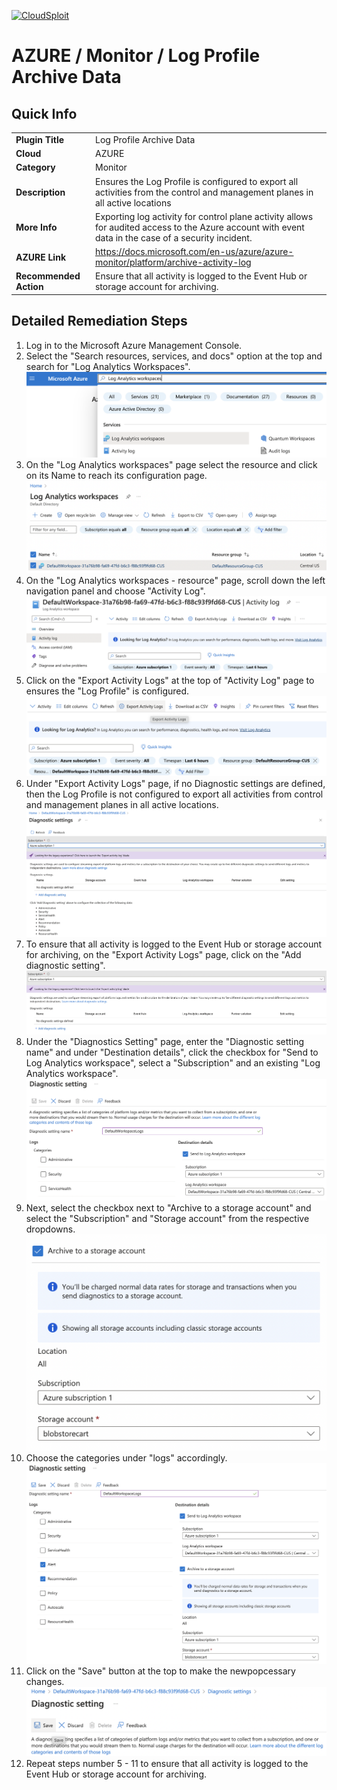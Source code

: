 [![CloudSploit](https://cloudsploit.com/img/logo-new-big-text-100.png "CloudSploit")](https://cloudsploit.com)

# AZURE / Monitor / Log Profile Archive Data

## Quick Info

| | |
|-|-|
| **Plugin Title** | Log Profile Archive Data |
| **Cloud** | AZURE |
| **Category** | Monitor |
| **Description** | Ensures the Log Profile is configured to export all activities from the control and management planes in all active locations |
| **More Info** | Exporting log activity for control plane activity allows for audited access to the Azure account with event data in the case of a security incident. |
| **AZURE Link** | https://docs.microsoft.com/en-us/azure/azure-monitor/platform/archive-activity-log |
| **Recommended Action** | Ensure that all activity is logged to the Event Hub or storage account for archiving. |

## Detailed Remediation Steps

1. Log in to the Microsoft Azure Management Console.
2. Select the "Search resources, services, and docs" option at the top and search for "Log Analytics Workspaces". </br> <img src="/resources/azure/monitor/log-profile-archive-data/step2.png"/>
3. On the "Log Analytics workspaces" page select the resource and click on its Name to reach its configuration page.</br> <img src="/resources/azure/monitor/log-profile-archive-data/step3.png"/>
4. On the "Log Analytics workspaces - resource" page, scroll down the left navigation panel and choose "Activity Log".</br> <img src="/resources/azure/monitor/log-profile-archive-data/step4.png"/>
5. Click on the "Export Activity Logs" at the top of "Activity Log" page to ensures the "Log Profile" is configured.</br> <img src="/resources/azure/monitor/log-profile-archive-data/step5.png"/>
6. Under "Export Activity Logs" page, if no Diagnostic settings are defined, then the Log Profile is not configured to export all activities from control and management planes in all active locations. </br> <img src="/resources/azure/monitor/log-profile-archive-data/step6.png"/>
7. To ensure that all activity is logged to the Event Hub or storage account for archiving, on the "Export Activity Logs" page, click on the "Add diagnostic setting".</br> <img src="/resources/azure/monitor/log-profile-archive-data/step7.png"/>
8. Under the "Diagnostics Setting" page, enter the "Diagnostic setting name" and under "Destination details", click the checkbox for "Send to Log Analytics workspace", select a "Subscription" and an existing "Log Analytics workspace". </br> <img src="/resources/azure/monitor/log-profile-archive-data/step8.png"/>
9. Next, select the checkbox next to "Archive to a storage account" and select the "Subscription" and "Storage account" from the respective dropdowns.</br> <img src="/resources/azure/monitor/log-profile-archive-data/step9.png"/>
10. Choose the categories under "logs" accordingly.</br> <img src="/resources/azure/monitor/log-profile-archive-data/step10.png"/>
11. Click on the "Save" button at the top to make the newpopcessary changes. </br> <img src="/resources/azure/monitor/log-profile-archive-data/step11.png"/>
12. Repeat steps number 5 - 11 to ensure that all activity is logged to the Event Hub or storage account for archiving.
